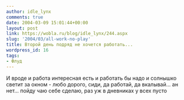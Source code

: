 ```yaml
---
author: idle_lynx
comments: true
date: 2004-03-09 15:01:44+00:00
layout: post
link: https://wobla.ru/blog/idle_lynx/244.aspx
slug: '2004/03/all-work-no-play'
title: Второй день подряд не хочется работать...
wordpress_id: 16
tags:
- Флуд
---
```


И вроде и работа интересная есть и работать бы надо и солнышко светит за окном - любо дорого, сиди, да работай, да вкалывай... ан нет... пойду чаю себе сделаю, раз уж в дневниках у всех пусто
